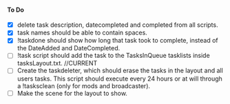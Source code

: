 #### To Do
- [X] delete task description, datecompleted and completed from all scripts.
- [X] task names should be able to contain spaces.
- [X] !taskdone should show how long that task took to complete, instead of the DateAdded and DateCompleted.
- [ ] !task script should add the task to the TasksInQueue tasklists inside tasksLayout.txt. //CURRENT
- [ ] Create the taskdeleter, which should erase the tasks in the layout and all users tasks. This script should execute every 24 hours or at will through a !tasksclean (only for mods and broadcaster).
- [ ] Make the scene for the layout to show.
<!-- - [ ] Add focus command (viewer can send !startfocus to save the focusTimeStarted and then !stopfocus to return how much he was on focus [returns currentDate - focusTimeStarted]). This could have a counter for the top-time-focus viewers. -->